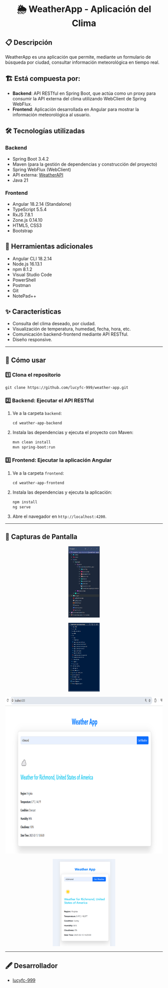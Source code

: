 <h1 align="center">🌦️ WeatherApp - Aplicación del Clima</h1>

<h2>📋 Descripción</h2>
<p>WeatherApp es una aplicación que permite, mediante un formulario de búsqueda por ciudad, consultar información meteorológica en tiempo real.</p>

<h2>🏗️ Está compuesta por:</h2>
<ul>
  <li><b>Backend</b>: API RESTful en Spring Boot, que actúa como un proxy para consumir la API externa del clima utilizando WebClient de Spring WebFlux.</li>
  <li><b>Frontend</b>: Aplicación desarrollada en Angular para mostrar la información meteorológica al usuario.</li>
</ul>

<h2>🛠️ Tecnologías utilizadas</h2>
<h3>Backend</h3>
<ul>
  <li>Spring Boot 3.4.2</li>
  <li>Maven (para la gestión de dependencias y construcción del proyecto)</li>
  <li>Spring WebFlux (WebClient)</li>
  <li>API externa: <a href="https://www.weatherapi.com/">WeatherAPI</a></li>
  <li>Java 21</li>
</ul>

<h3>Frontend</h3>
<ul>
  <li>Angular 18.2.14 (Standalone)</li>
  <li>TypeScript 5.5.4</li>
  <li>RxJS 7.8.1</li>
  <li>Zone.js 0.14.10</li>
  <li>HTML5, CSS3</li>
  <li>Bootstrap</li>
</ul>

<h2>🔧 Herramientas adicionales</h2>
<ul>
  <li>Angular CLI 18.2.14</li>
  <li>Node.js 16.13.1</li>
  <li>npm 8.1.2</li>
  <li>Visual Studio Code</li>
  <li>PowerShell</li>
  <li>Postman</li>
  <li>Git</li>
  <li>NotePad++</li>
</ul>


<h2>✨ Características</h2>
<ul>
  <li>Consulta del clima deseado, por ciudad.</li>
  <li>Visualización de temperatura, humedad, fecha, hora, etc.</li>
  <li>Comunicación backend-frontend mediante API RESTful.</li>
  <li>Diseño responsive.</li>
</ul>

<hr>

<h2>📖 Cómo usar</h2>

<h3>1️⃣ Clona el repositorio</h3>
<pre><code>git clone https://github.com/lucyfc-999/weather-app.git</code></pre>

<h3>2️⃣ Backend: Ejecutar el API RESTful</h3>
<ol>
  <li>Ve a la carpeta <code>backend</code>:</li>
  <pre><code>cd weather-app-backend</code></pre>
  
  <li>Instala las dependencias y ejecuta el proyecto con Maven:</li>
  <pre><code>mvn clean install
mvn spring-boot:run</code></pre>
</ol>

<h3>3️⃣ Frontend: Ejecutar la aplicación Angular</h3>
<ol>
  <li>Ve a la carpeta <code>frontend</code>:</li>
  <pre><code>cd weather-app-frontend</code></pre>
  
  <li>Instala las dependencias y ejecuta la aplicación:</li>
  <pre><code>npm install
ng serve</code></pre>
  
  <li>Abre el navegador en <code>http://localhost:4200</code>.</li>
</ol>

<hr>

<h2>📸 Capturas de Pantalla</h2>

<p align="center">
    <img src="screenshot/backend.png" alt="Estructura del Backend" width="100" >
</p>
<p align="center">
    <img src="screenshot/frontend.png" alt="Estructura del Frontend" width="100" >
</p>
<p align="center">
    <img src="screenshot/run.png" alt="Vista principal" width="700" height="500">
</p>
<p align="center">
    <img src="screenshot/responsive.png" alt="Responsive" width="200">
</p>
<hr>

<h2>🖋️  Desarrollador</h2>
<ul>
  <li><a href="https://github.com/lucyfc-999">lucyfc-999</a></li>
</ul>


